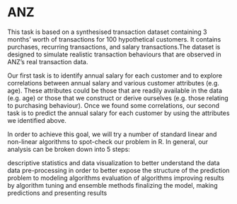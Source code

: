 # ANZ
 This task is based on a synthesised transaction dataset containing 3 months’ worth of transactions for 100 hypothetical customers. It contains purchases, recurring transactions, and salary transactions.The dataset is designed to simulate realistic transaction behaviours that are observed in ANZ’s real transaction data.

Our first task is to identify annual salary for each customer and to explore correlations between annual salary and various customer attributes (e.g. age). These attributes could be those that are readily available in the data (e.g. age) or those that we construct or derive ourselves (e.g. those relating to purchasing behaviour). Once we found some correlations, our second task is to predict the annual salary for each customer by using the attributes we identified above.

In order to achieve this goal, we will try a number of standard linear and non-linear algorithms to spot-check our problem in R. In general, our analysis can be broken down into 5 steps:

descriptive statistics and data visualization to better understand the data
data pre-processing in order to better expose the structure of the prediction problem to modeling algorithms
evaluation of algorithms
improving results by algorithm tuning and ensemble methods
finalizing the model, making predictions and presenting results
